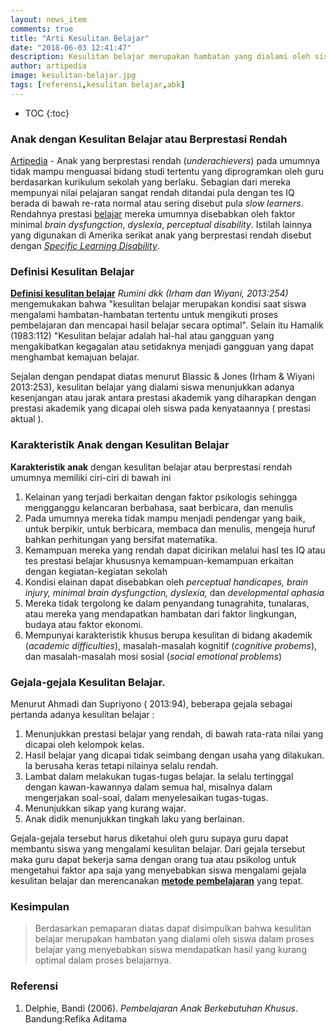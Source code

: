 ```yaml
---
layout: news_item
comments: true
title: "Arti Kesulitan Belajar"
date: "2018-06-03 12:41:47"
description: Kesulitan belajar merupakan hambatan yang dialami oleh siswa dalam proses belajar yang menyebabkan siswa mendapatkan hasil yang kurang optimal dalam proses belajarnya.
author: artipedia
image: kesulitan-belajar.jpg
tags: [referensi,kesulitan belajar,abk]
---
```

* TOC
{:toc}

### Anak dengan Kesulitan Belajar atau Berprestasi Rendah
[Artipedia](https://artipedia.id "Artipedia") - Anak yang berprestasi rendah (*underachievers*) pada umumnya tidak mampu menguasai bidang studi tertentu yang diprogramkan oleh guru berdasarkan kurikulum sekolah yang berlaku. Sebagian dari mereka mempunyai nilai pelajaran sangat rendah ditandai pula dengan tes IQ berada di bawah re-rata normal atau sering disebut pula *slow learners*. Rendahnya prestasi [belajar](https://artipedia.id/wiki/arti-teori-belajar.html "teori belajar") mereka umumnya disebabkan oleh faktor minimal *brain dysfungction*, *dyslexia*, *perceptual disability*. Istilah lainnya yang digunakan di Amerika serikat anak yang berprestasi rendah disebut dengan *[Specific Learning Disability](https://en.wikipedia.org/wiki/Learning_disability)*.

### Definisi Kesulitan Belajar 
**[Definisi kesulitan belajar](/wiki/arti-kesulitan-belajar.html "Definisi Kesulitan belajar")** *Rumini dkk (Irham dan Wiyani, 2013:254)* mengemukakan bahwa "kesulitan belajar merupakan kondisi saat siswa mengalami hambatan-hambatan tertentu untuk mengikuti proses pembelajaran dan mencapai hasil belajar secara optimal". Selain itu Hamalik (1983:112) "Kesulitan belajar adalah hal-hal atau gangguan yang mengakibatkan kegagalan atau setidaknya menjadi gangguan yang dapat menghambat kemajuan belajar. 

Sejalan dengan pendapat diatas menurut Blassic & Jones (Irham & Wiyani 2013:253), kesulitan belajar yang dialami siswa menunjukkan adanya kesenjangan atau jarak antara prestasi akademik yang diharapkan dengan prestasi akademik yang dicapai oleh siswa pada kenyataannya ( prestasi aktual ).

### Karakteristik Anak dengan Kesulitan Belajar 
**Karakteristik anak** dengan kesulitan belajar atau berprestasi rendah umumnya memiliki ciri-ciri di bawah ini
1. Kelainan yang terjadi berkaitan dengan faktor psikologis sehingga mengganggu kelancaran berbahasa, saat berbicara, dan menulis
2. Pada umumnya mereka tidak mampu menjadi pendengar yang baik, untuk berpikir, untuk berbicara, membaca dan menulis, mengeja huruf bahkan perhitungan yang bersifat matematika.
3. Kemampuan mereka yang rendah dapat dicirikan melalui hasl tes IQ atau tes prestasi belajar khususnya kemampuan-kemampuan erkaitan dengan kegiatan-kegiatan sekolah
4. Kondisi elainan dapat disebabkan oleh *perceptual handicapes, brain injury, minimal brain dysfungction, dyslexia,* dan *developmental aphasia*
5. Mereka tidak tergolong ke dalam penyandang tunagrahita, tunalaras, atau mereka yang mendapatkan hambatan dari faktor lingkungan, budaya atau faktor ekonomi.
6. Mempunyai karakteristik khusus berupa kesulitan di bidang akademik (*academic difficulties*), masalah-masalah kognitif (*cognitive probems*), dan masalah-masalah mosi sosial (*social emotional problems*) 

### Gejala-gejala Kesulitan Belajar.
Menurut Ahmadi dan Supriyono ( 2013:94), beberapa gejala sebagai pertanda adanya kesulitan belajar :
1. Menunjukkan prestasi belajar yang rendah, di bawah rata-rata nilai yang dicapai oleh kelompok kelas.
2. Hasil belajar yang dicapai tidak seimbang dengan usaha yang dilakukan. Ia berusaha keras tetapi nilainya selalu rendah.
3. Lambat dalam melakukan tugas-tugas belajar. Ia selalu tertinggal dengan kawan-kawannya dalam semua hal, misalnya dalam mengerjakan soal-soal, dalam menyelesaikan tugas-tugas.
4. Menunjukkan sikap yang kurang wajar.
5. Anak didik menunjukkan tingkah laku yang berlainan.

Gejala-gejala tersebut harus diketahui oleh guru supaya guru dapat membantu siswa yang mengalami kesulitan belajar. Dari gejala tersebut maka guru dapat bekerja sama dengan orang tua atau psikolog untuk mengetahui faktor apa saja yang menyebabkan siswa mengalami gejala kesulitan belajar dan merencanakan [**metode pembelajaran**](https://artipedia.id/wiki/metode-pembelajaran-analisis-tugas.html "Metode Pembelajaran") yang tepat.

### Kesimpulan 
> Berdasarkan pemaparan diatas dapat disimpulkan bahwa kesulitan belajar merupakan hambatan yang dialami oleh siswa dalam proses belajar yang menyebabkan siswa mendapatkan hasil yang kurang optimal dalam proses belajarnya.


### Referensi
1. Delphie, Bandi (2006). *Pembelajaran Anak Berkebutuhan Khusus*. Bandung:Refika Aditama
